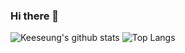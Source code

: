 ### Hi there 👋

![Keeseung's github stats](https://github-readme-stats.vercel.app/api?username=mirrors89&&count_private=true&show_icons=true&hide_border=true)
![Top Langs](https://github-readme-stats.vercel.app/api/top-langs/?username=mirrors89&layout=compact&hide=css,html)

<!--
**mirrors89/mirrors89** is a ✨ _special_ ✨ repository because its `README.md` (this file) appears on your GitHub profile.

Here are some ideas to get you started:

- 🔭 I’m currently working on ...
- 🌱 I’m currently learning ...
- 👯 I’m looking to collaborate on ...
- 🤔 I’m looking for help with ...
- 💬 Ask me about ...
- 📫 How to reach me: ...
- 😄 Pronouns: ...
- ⚡ Fun fact: ...
-->
